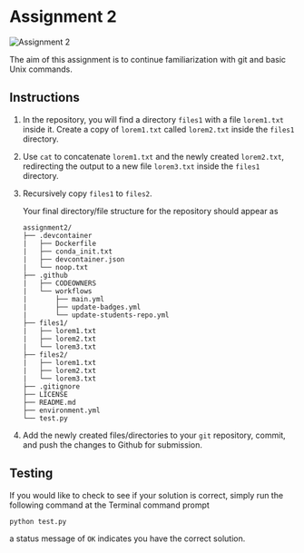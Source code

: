 # Assignment 2

![Assignment 2](https://github.com/PGE383-HPC/assignment2/workflows/.github/workflows/main.yml/badge.svg)

The aim of this assignment is to continue familiarization with git and basic Unix commands. 

## Instructions

 1. In the repository, you will find a directory `files1` with a file `lorem1.txt` inside it. Create a copy of `lorem1.txt` called `lorem2.txt` inside the `files1` directory.

 2. Use `cat` to concatenate `lorem1.txt` and the newly created `lorem2.txt`, redirecting the output to a new file `lorem3.txt` inside the `files1` directory.

 3. Recursively copy `files1` to `files2`.

    Your final directory/file structure for the repository should appear as

    ```
    assignment2/
    ├── .devcontainer
    |   ├── Dockerfile
    |   ├── conda_init.txt
    |   ├── devcontainer.json
    |   └── noop.txt
    ├── .github
    |   ├── CODEOWNERS
    |   └── workflows
    |       ├── main.yml
    |       ├── update-badges.yml
    |       └── update-students-repo.yml
    ├── files1/
    |   ├── lorem1.txt
    |   ├── lorem2.txt
    |   └── lorem3.txt
    ├── files2/
    |   ├── lorem1.txt
    |   ├── lorem2.txt
    |   └── lorem3.txt
    ├── .gitignore
    ├── LICENSE
    ├── README.md
    ├── environment.yml
    └── test.py
    ```

 4. Add the newly created files/directories to your `git` repository, commit, and push the changes to Github for submission.

 ## Testing

 If you would like to check to see if your solution is correct, simply run the following command at the Terminal command prompt

```bash
python test.py
```

a status message of `OK` indicates you have the correct solution.
